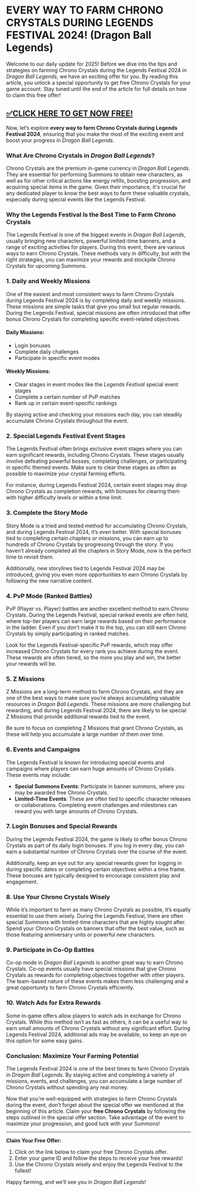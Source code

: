 # **EVERY WAY TO FARM CHRONO CRYSTALS DURING LEGENDS FESTIVAL 2024! (Dragon Ball Legends)**

Welcome to our daily update for 2025! Before we dive into the tips and strategies on farming Chrono Crystals during the Legends Festival 2024 in *Dragon Ball Legends*, we have an exciting offer for you. By reading this article, you unlock a special opportunity to get free Chrono Crystals for your game account. Stay tuned until the end of the article for full details on how to claim this free offer!


## [✅CLICK HERE TO GET NOW FREE!](https://besteventtoday.com/Dragon/Ball)


Now, let’s explore **every way to farm Chrono Crystals during Legends Festival 2024**, ensuring that you make the most of the exciting event and boost your progress in *Dragon Ball Legends*.

### What Are Chrono Crystals in *Dragon Ball Legends*?

Chrono Crystals are the premium in-game currency in *Dragon Ball Legends*. They are essential for performing Summons to obtain new characters, as well as for other critical actions like energy refills, boosting progression, and acquiring special items in the game. Given their importance, it's crucial for any dedicated player to know the best ways to farm these valuable crystals, especially during special events like the Legends Festival.

### Why the Legends Festival Is the Best Time to Farm Chrono Crystals

The Legends Festival is one of the biggest events in *Dragon Ball Legends*, usually bringing new characters, powerful limited-time banners, and a range of exciting activities for players. During this event, there are various ways to earn Chrono Crystals. These methods vary in difficulty, but with the right strategies, you can maximize your rewards and stockpile Chrono Crystals for upcoming Summons.

### 1. **Daily and Weekly Missions**

One of the easiest and most consistent ways to farm Chrono Crystals during Legends Festival 2024 is by completing daily and weekly missions. These missions are simple tasks that give you small but regular rewards. During the Legends Festival, special missions are often introduced that offer bonus Chrono Crystals for completing specific event-related objectives.

#### Daily Missions:
- Login bonuses
- Complete daily challenges
- Participate in specific event modes

#### Weekly Missions:
- Clear stages in event modes like the *Legends Festival* special event stages
- Complete a certain number of PvP matches
- Rank up in certain event-specific rankings

By staying active and checking your missions each day, you can steadily accumulate Chrono Crystals throughout the event.

### 2. **Special Legends Festival Event Stages**

The Legends Festival often brings exclusive event stages where you can earn significant rewards, including Chrono Crystals. These stages usually involve defeating powerful bosses, completing challenges, or participating in specific themed events. Make sure to clear these stages as often as possible to maximize your crystal farming efforts.

For instance, during Legends Festival 2024, certain event stages may drop Chrono Crystals as completion rewards, with bonuses for clearing them with higher difficulty levels or within a time limit.

### 3. **Complete the Story Mode**

Story Mode is a tried and tested method for accumulating Chrono Crystals, and during Legends Festival 2024, it’s even better. With special bonuses tied to completing certain chapters or missions, you can earn up to hundreds of Chrono Crystals by progressing through the story. If you haven’t already completed all the chapters in Story Mode, now is the perfect time to revisit them.

Additionally, new storylines tied to Legends Festival 2024 may be introduced, giving you even more opportunities to earn Chrono Crystals by following the new narrative content.

### 4. **PvP Mode (Ranked Battles)**

PvP (Player vs. Player) battles are another excellent method to earn Chrono Crystals. During the Legends Festival, special ranked events are often held, where top-tier players can earn large rewards based on their performance in the ladder. Even if you don’t make it to the top, you can still earn Chrono Crystals by simply participating in ranked matches.

Look for the Legends Festival-specific PvP rewards, which may offer increased Chrono Crystals for every rank you achieve during the event. These rewards are often tiered, so the more you play and win, the better your rewards will be.

### 5. **Z Missions**

Z Missions are a long-term method to farm Chrono Crystals, and they are one of the best ways to make sure you’re always accumulating valuable resources in *Dragon Ball Legends*. These missions are more challenging but rewarding, and during Legends Festival 2024, there are likely to be special Z Missions that provide additional rewards tied to the event.

Be sure to focus on completing Z Missions that grant Chrono Crystals, as these will help you accumulate a large number of them over time.

### 6. **Events and Campaigns**

The Legends Festival is known for introducing special events and campaigns where players can earn huge amounts of Chrono Crystals. These events may include:

- **Special Summons Events**: Participate in banner summons, where you may be awarded free Chrono Crystals.
- **Limited-Time Events**: These are often tied to specific character releases or collaborations. Completing event challenges and milestones can reward you with large amounts of Chrono Crystals.

### 7. **Login Bonuses and Special Rewards**

During the Legends Festival 2024, the game is likely to offer bonus Chrono Crystals as part of its daily login bonuses. If you log in every day, you can earn a substantial number of Chrono Crystals over the course of the event.

Additionally, keep an eye out for any special rewards given for logging in during specific dates or completing certain objectives within a time frame. These bonuses are typically designed to encourage consistent play and engagement.

### 8. **Use Your Chrono Crystals Wisely**

While it’s important to farm as many Chrono Crystals as possible, it’s equally essential to use them wisely. During the Legends Festival, there are often special Summons with limited-time characters that are highly sought after. Spend your Chrono Crystals on banners that offer the best value, such as those featuring anniversary units or powerful new characters.

### 9. **Participate in Co-Op Battles**

Co-op mode in *Dragon Ball Legends* is another great way to earn Chrono Crystals. Co-op events usually have special missions that give Chrono Crystals as rewards for completing objectives together with other players. The team-based nature of these events makes them less challenging and a great opportunity to farm Chrono Crystals efficiently.

### 10. **Watch Ads for Extra Rewards**

Some in-game offers allow players to watch ads in exchange for Chrono Crystals. While this method isn’t as fast as others, it can be a useful way to earn small amounts of Chrono Crystals without any significant effort. During Legends Festival 2024, additional ads may be available, so keep an eye on this option for some easy gains.

### Conclusion: Maximize Your Farming Potential

The Legends Festival 2024 is one of the best times to farm Chrono Crystals in *Dragon Ball Legends*. By staying active and completing a variety of missions, events, and challenges, you can accumulate a large number of Chrono Crystals without spending any real money.

Now that you’re well-equipped with strategies to farm Chrono Crystals during the event, don’t forget about the special offer we mentioned at the beginning of this article. Claim your **free Chrono Crystals** by following the steps outlined in the special offer section. Take advantage of the event to maximize your progression, and good luck with your Summons!

---

**Claim Your Free Offer:**

1. Click on the link below to claim your free Chrono Crystals offer.
2. Enter your game ID and follow the steps to receive your free rewards!
3. Use the Chrono Crystals wisely and enjoy the Legends Festival to the fullest!

Happy farming, and we’ll see you in *Dragon Ball Legends*!

